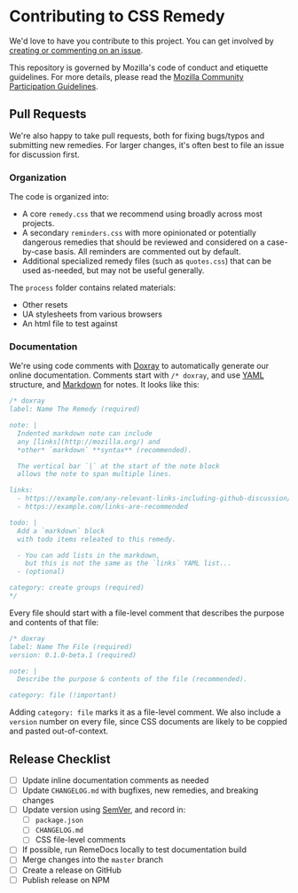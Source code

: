 # Contributing to CSS Remedy

We'd love to have you contribute to this project.
You can get involved by
[creating or commenting on an issue](https://github.com/mozdevs/cssremedy/issues).

This repository is governed by Mozilla's
code of conduct and etiquette guidelines.
For more details, please read the
[Mozilla Community Participation Guidelines](https://www.mozilla.org/en-US/about/governance/policies/participation/).

## Pull Requests

We're also happy to take pull requests,
both for fixing bugs/typos
and submitting new remedies.
For larger changes,
it's often best to file an issue for discussion first.

### Organization

The code is organized into:

- A core `remedy.css`
  that we recommend using broadly across most projects.
- A secondary `reminders.css`
  with more opinionated or potentially dangerous remedies
  that should be reviewed and considered on a case-by-case basis.
  All reminders are commented out by default.
- Additional specialized remedy files
  (such as `quotes.css`) that can be used as-needed,
  but may not be useful generally.

The `process` folder contains related materials:

- Other resets
- UA stylesheets from various browsers
- An html file to test against

### Documentation

We're using code comments with
[Doxray](https://github.com/himedlooff/doxray)
to automatically generate our online documentation.
Comments start with `/* doxray`,
and use [YAML](https://learnxinyminutes.com/docs/yaml/) structure,
and [Markdown](https://commonmark.org/help/)
for notes.
It looks like this:

```css
/* doxray
label: Name The Remedy (required)

note: |
  Indented markdown note can include
  any [links](http://mozilla.org/) and
  *other* `markdown` **syntax** (recommended).

  The vertical bar `|` at the start of the note block
  allows the note to span multiple lines.

links:
  - https://example.com/any-relevant-links-including-github-discussion/
  - https://example.com/links-are-recommended

todo: |
  Add a `markdown` block
  with todo items releated to this remedy.

  - You can add lists in the markdown,
    but this is not the same as the `links` YAML list...
  - (optional)

category: create groups (required)
*/
```

Every file should start with a file-level
comment that describes the purpose
and contents of that file:

```css
/* doxray
label: Name The File (required)
version: 0.1.0-beta.1 (required)

note: |
  Describe the purpose & contents of the file (recommended).

category: file (!important)
```

Adding `category: file` marks it as a file-level comment.
We also include a `version` number on every file,
since CSS documents are likely to be coppied and pasted
out-of-context.

## Release Checklist

- [ ] Update inline documentation comments as needed
- [ ] Update `CHANGELOG.md` with bugfixes, new remedies, and breaking changes
- [ ] Update version using [SemVer](https://semver.org/), and record in:
  - [ ] `package.json`
  - [ ] `CHANGELOG.md`
  - [ ] CSS file-level comments
- [ ] If possible, run RemeDocs locally to test documentation build
- [ ] Merge changes into the `master` branch
- [ ] Create a release on GitHub
- [ ] Publish release on NPM
